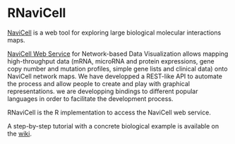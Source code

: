 # RNaviCell

[NaviCell](https://navicell.curie.fr) is a web tool for exploring large biological molecular interactions maps.

[NaviCell Web Service](https://navicell.curie.fr/nav_web_service.html) for
Network-based Data Visualization allows mapping high-throughput data (mRNA,
microRNA and protein expressions, gene copy number and mutation profiles,
simple gene lists and clinical data) onto NaviCell network maps. We have
developped a REST-like API  to automate the process and allow people to create
and play with graphical representations. we are developping bindings to different popular languages in order to facilitate the development process. 

RNaviCell is the R implementation to access the NaviCell web service.

A step-by-step tutorial with a concrete biological example is available on the [wiki](https://github.com/eb00/RNaviCell/wiki/Tutorial).
